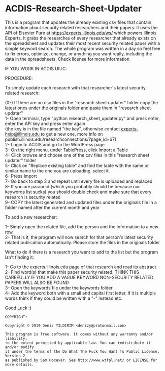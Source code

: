 # ACDIS-Research-Sheet-Updater

This is a program that updates the already existing csv files that contain information about security related researchers and their papers. 
It uses the API of Elsevier Pure at https://experts.illinois.edu/ws/ which powers Illinois Experts. It grabs the researches of every 
researcher that already exists on the spreadsheet and updates their most recent security related paper with a simple keyword search. The 
whole program was written in a day so feel free to fix errors, optimize, change, or anything you want really, including the data in the 
spreadsheets. Check license for more information.

IF YOU WORK IN ACDIS UIUC:

PROCEDURE:

To simply update each research with that researcher's latest security related research:

(0-) If there are no csv files in the "research sheet updater" folder copy the latest ones under the originals folder and paste them in "research sheet updater"\
1- Open terminal, type "python research_sheet_updater.py" and press enter, enter the API key and press enter again.\
(the key is in the file named "the key", otherwise contact experts-help@illinois.edu to get a new one, more info on publish.illinois.edu/researchconnections/?page_id=67)\
2- Login to ACDIS and go to the WordPress page\
3- On the right menu, under TablePress, click Import a Table\
4- Click browse and choose one of the csv files in this "research sheet updater" folder\
5- Click on "Replace existing table" and find the table with the same or similar name to the one you are uploading, select it.\
6- Press Import\
7- Go back to step 3 and repeat until every file is uploaded and replaced\
8- If you are paranoid (which you probably should be because our keywords list sucks) you should double check and make sure that every research is security related\
9- COPY the latest generated and updated files under the originals file in a folder named after the current month and year

To add a new researcher:

1- Simply open the related file, add the person and the information to a new row\
2- That is it, the program will now search for that person's latest security related publication automatically. Please store the files in the originals folder

What to do if there is a research you want to add to the list but the program isn't finding it:

1- Go to the experts.illinois.edu page of that research and read its abstract\
2- Find word(s) that make this paper security related. THINK THIS CAREFULLY IF YOU ADD A VAGUE KEYWORD NON-SECURITY RELATED PAPERS WILL ALSO BE FOUND\
3- Open the keywords file under the keywords folder\
4- Add the keyword both with a small and capital first letter, if it is multiple words think if they could be written with a "-" instead etc.


Good Luck :)


~~~~~~~~~~~~~~~~~~~~~~~~~~~~~~~~~~~~~~~~~~~~~~~~~~~~~~~~~~~~~~~~~~~~~~~~~~~~~~~~~~~~~~~~~~~~~~~~~~~~~~~~~~~~~~~~~~~~~~~~~~~~~~~~~~~~~~~~~~~
COPYRIGHT:

Copyright © 2019 Deniz YILDIRIM <denizy@protonmail.com>

This program is free software. It comes without any warranty and/or liability,
to the extent permitted by applicable law. You can redistribute it and/or modify
it under the terms of the Do What The Fuck You Want To Public License, Version 2,
as published by Sam Hocevar. See http://www.wtfpl.net/ or LICENSE for more details.
~~~~~~~~~~~~~~~~~~~~~~~~~~~~~~~~~~~~~~~~~~~~~~~~~~~~~~~~~~~~~~~~~~~~~~~~~~~~~~~~~~~~~~~~~~~~~~~~~~~~~~~~~~~~~~~~~~~~~~~~~~~~~~~~~~~~~~~~~~~
